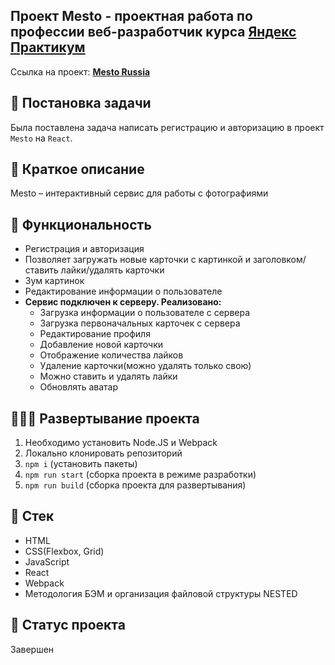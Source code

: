 ## Проект Mesto - проектная работа по профессии веб-разработчик курса [Яндекс Практикум](https://praktikum.yandex.ru 'Яндекс Практикум')

Ссылка на проект: **[Mesto Russia](https://react-mesto-auth-amtl3borq-alraskalov.vercel.app/sign-in)**

## 📖 Постановка задачи

Была поставлена задача написать регистрацию и авторизацию в проект `Mesto` на `React`.

## 📃 Краткое описание

Mesto – интерактивный сервис для работы с фотографиями

## 🧥 Функциональность

+ Регистрация и авторизация
+ Позволяет загружать новые карточки с картинкой и заголовком/ставить лайки/удалять карточки
+ Зум картинок
+ Редактирование информации о пользователе
+ **Сервис подключен к серверу. Реализовано:**
  + Загрузка информации о пользователе с сервера
  + Загрузка первоначальных карточек с сервера
  + Редактирование профиля
  + Добавление новой карточки
  + Отображение количества лайков
  + Удаление карточки(можно удалять только свою)
  + Можно ставить и удалять лайки
  + Обновлять аватар

## 👨🏻‍💻 Развертывание проекта

1. Необходимо установить Node.JS и Webpack
2. Локально клонировать репозиторий
3. `npm i` (установить пакеты)
4. `npm run start` (сборка проекта в режиме разработки)
5. `npm run build` (сборка проекта для развертывания)

## 🧰 Стек

- HTML
- CSS(Flexbox, Grid)
- JavaScript
- React
- Webpack
- Методология БЭМ и организация файловой структуры NESTED

## 🚩 Статус проекта

Завершен
